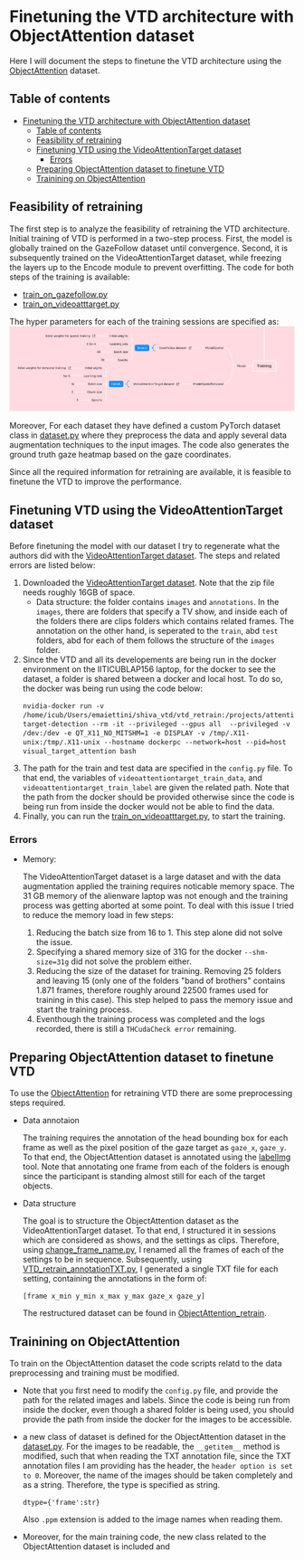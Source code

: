 # Finetuning the VTD architecture with ObjectAttention dataset
Here I will document the steps to finetune the VTD architecture using the [ObjectAttention](https://drive.google.com/drive/folders/1qr71qBfq6rkG4SXOFjZvb3GhOxx-3NRv?usp=sharing) dataset.

## Table of contents
- [Finetuning the VTD architecture with ObjectAttention dataset](#finetuning-the-vtd-architecture-with-objectattention-dataset)
  - [Table of contents](#table-of-contents)
  - [Feasibility of retraining](#feasibility-of-retraining)
  - [Finetuning VTD using the VideoAttentionTarget dataset](#finetuning-vtd-using-the-videoattentiontarget-dataset)
    - [Errors](#errors)
  - [Preparing ObjectAttention dataset to finetune VTD](#preparing-objectattention-dataset-to-finetune-vtd)
  - [Trainining on ObjectAttention](#trainining-on-objectattention)


## Feasibility of retraining
The first step is to analyze the feasibility of retraining the VTD architecture. Initial training of VTD is performed in a two-step process. First, the model is globally trained on the GazeFollow dataset until convergence. Second, it is subsequently trained on the VideoAttentionTarget dataset, while freezing the layers up
to the Encode module to prevent overfitting. The code for both steps of the training is available:
- [train_on_gazefollow.py](https://github.com/ejcgt/attention-target-detection/blob/master/train_on_gazefollow.py)
- [train_on_videoatttarget.py](https://github.com/ejcgt/attention-target-detection/blob/master/train_on_videoatttarget.py)

The hyper parameters for each of the training sessions are specified as:
<img src=img/hyperparam.png>

Moreover, For each dataset they have defined a custom PyTorch dataset class in [dataset.py](https://github.com/ejcgt/attention-target-detection/blob/master/dataset.py) where they preprocess the data and apply several data augmentation techniques to the input images. The code also generates the ground truth gaze heatmap based on the gaze coordinates.

Since all the required information for retraining are available, it is feasible to finetune the VTD to improve the performance.

## Finetuning VTD using the VideoAttentionTarget dataset 
Before finetuning the model with our dataset I try to regenerate what the authors did with the [VideoAttentionTarget dataset](https://www.dropbox.com/s/8ep3y1hd74wdjy5/videoattentiontarget.zip?dl=0). The steps and related errors are listed below:
1. Downloaded the [VideoAttentionTarget dataset](https://www.dropbox.com/s/8ep3y1hd74wdjy5/videoattentiontarget.zip?dl=0). Note that the zip file needs roughly 16GB of space.
   - Data structure: the folder contains `images` and `annotations`. In the `images`, there are folders that specify a TV show, and inside each of the folders there are clips folders which contains related frames. The annotation on the other hand, is seperated to the `train`, abd `test` folders, abd for each of them follows the structure of the `images` folder.
2. Since the VTD and all its developements are being run in the docker environment  on the IITICUBLAP156 laptop, for the docker to see the dataset, a folder is shared between a docker and local host. To do so, the docker was being run using the code below:
   ```
   nvidia-docker run -v /home/icub/Users/emaiettini/shiva_vtd/vtd_retrain:/projects/attention-target-detection --rm -it --privileged --gpus all  --privileged -v /dev:/dev -e QT_X11_NO_MITSHM=1 -e DISPLAY -v /tmp/.X11-unix:/tmp/.X11-unix --hostname dockerpc --network=host --pid=host visual_target_attention bash
   ``` 
3. The path for the train and test data are specified in the `config.py` file. To that end, the variables of `videoattentiontarget_train_data`, and `videoattentiontarget_train_label` are given the related path. Note that the path from the docker should be provided otherwise since the code is being run from inside the docker would not be able to find the data.
4. Finally, you can run the [train_on_videoatttarget.py](https://github.com/ejcgt/attention-target-detection/blob/master/train_on_videoatttarget.py), to start the training.
   
### Errors
- Memory:
  
    The VideoAttentionTarget dataset is a large dataset and with the data augmentation applied the training requires noticable memory space. The 31 GB memory of the alienware laptop was not enough and the training process was getting aborted at some point. To deal with this issue I tried to reduce the memory load in few steps:
  1. Reducing the batch size from 16 to 1. This step alone did not solve the issue.
  2. Specifying a shared memory size of 31G for the docker `--shm-size=31g` did not solve the problem either.
  3. Reducing the size of the dataset for training. Removing 25 folders and leaving 15 (only one of the folders "band of brothers" contains 1.871 frames, therefore roughly around 22500 frames used for training in this case). This step helped to pass the memory issue and start the training process.
  4. Eventhough the training process was completed and the logs recorded, there is still a `THCudaCheck error` remaining. 

## Preparing ObjectAttention dataset to finetune VTD
To use the [ObjectAttention](https://drive.google.com/drive/folders/1qr71qBfq6rkG4SXOFjZvb3GhOxx-3NRv?usp=sharing) for retraining VTD there are some preprocessing steps required.

- Data annotaion
  
  The training requires the annotation of the head bounding box for each frame as well as the pixel position of the gaze target as `gaze_x`, `gaze_y`. To that end, the ObjectAttention dataset is annotated using the [labelImg](https://github.com/heartexlabs/labelImg) tool. Note that annotating one frame from each of the folders is enough since the participant is standing almost still for each of the target objects.

- Data structure

    The goal is to structure the ObjectAttention dataset as the VideoAttentionTarget dataset. To that end, I structured it in sessions which are considered as shows, and the settings as clips. Therefore, using [change_frame_name.py](), I renamed all the frames of each of the settings to be in sequence. Subsequently, using [VTD_retrain_annotationTXT.py](), I generated a single TXT file for each setting, containing the annotations in the form of:
    ```
    [frame x_min y_min x_max y_max gaze_x gaze_y]
    ```

    The restructured dataset can be found in [ObjectAttention_retrain](https://drive.google.com/file/d/1ZeH0mFlE2gVtTLYsw48ERorzn0QQC1rS/view?usp=sharing).

## Trainining on ObjectAttention
To train on the ObjectAttention dataset the code scripts relatd to the data preprocessing and training must be modified. 

- Note that you first need to modify the `config.py` file, and provide the path for the related images and labels. Since the code is being run from inside the docker, even though a shared folder is being used, you should provide the path from inside the docker for the images to be accessible.
- a new class of dataset is defined for the ObjectAttention dataset in the [dataset.py](https://github.com/ejcgt/attention-target-detection/blob/master/dataset.py). For the images to be readable, the `__getitem__` method is modified, such that when reading the TXT annotation file, since the TXT annotation files I am providing has the header, the `header option is set to 0`. Moreover, the name of the images should be taken completely and as a string. Therefore, the type is specified as string. 
  ```
  dtype={'frame':str}
  ```
  Also `.ppm` extension is added to the image names when reading them.
  
- Moreover, for the main training code, the new class related to the ObjectAttention dataset is included and 
